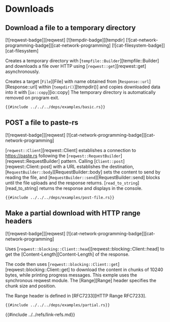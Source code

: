 # Downloads

## Download a file to a temporary directory

[![reqwest-badge]][reqwest] [![tempdir-badge]][tempdir] [![cat-network-programming-badge]][cat-network-programming] [![cat-filesystem-badge]][cat-filesystem]

Creates a temporary directory with [`tempfile::Builder`][tempfile::Builder] and downloads a file over HTTP using [`reqwest::get`][reqwest::get] asynchronously.

Creates a target [`File`][File] with name obtained from [`Response::url`][Response::url] within
[`tempdir()`][tempdir()] and copies downloaded data into it with [`io::copy`][io::copy] The temporary directory is automatically removed on program exit.

```rust,editable,no_run
{{#include ../../../deps/examples/basic.rs}}
```

## POST a file to paste-rs

[![reqwest-badge]][reqwest] [![cat-network-programming-badge]][cat-network-programming]

[`reqwest::Client`][reqwest::Client] establishes a connection to <https://paste.rs> following the [`reqwest::RequestBuilder`][reqwest::RequestBuilder] pattern. Calling [`Client::post`][reqwest::Client::post]
with a URL establishes the destination, [`RequestBuilder::body`][RequestBuilder::body] sets the content to send by reading the file, and [`RequestBuilder::send`][RequestBuilder::send] blocks until the file uploads and the response returns. [`read_to_string`][read_to_string] returns the response and displays in the console.

```rust,editable,no_run
{{#include ../../../deps/examples/post-file.rs}}
```

## Make a partial download with HTTP range headers

[![reqwest-badge]][reqwest] [![cat-network-programming-badge]][cat-network-programming]

Uses [`reqwest::blocking::Client::head`][reqwest::blocking::Client::head] to get the [Content-Length][Content-Length] of the response.

The code then uses [`reqwest::blocking::Client::get`][reqwest::blocking::Client::get] to download the content in chunks of 10240 bytes, while printing progress messages. This exmple uses the synchronous reqwest module. The [Range][Range] header specifies the chunk size and position.

The Range header is defined in [RFC7233][HTTP Range RFC7233].

```rust,editable,no_run
{{#include ../../../deps/examples/partial.rs}}
```

{{#include ../../refs/link-refs.md}}
